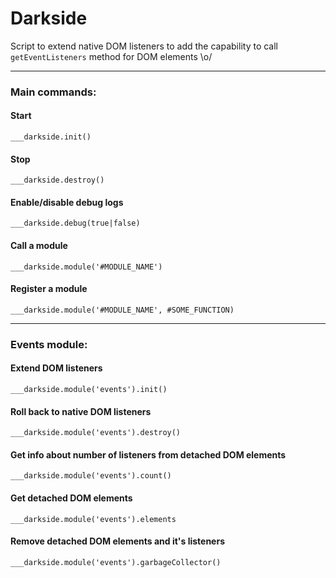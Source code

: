 # Darkside

Script to extend native DOM listeners to add the capability to call `getEventListeners` method for DOM elements \o/

---

### Main commands:

#### Start
`___darkside.init()`

#### Stop
`___darkside.destroy()`

#### Enable/disable debug logs
`___darkside.debug(true|false)`

#### Call a module
`___darkside.module('#MODULE_NAME')`

#### Register a module
`___darkside.module('#MODULE_NAME', #SOME_FUNCTION)`

---

### Events module:

#### Extend DOM listeners
`___darkside.module('events').init()`

#### Roll back to native DOM listeners
`___darkside.module('events').destroy()`

#### Get info about number of listeners from detached DOM elements
`___darkside.module('events').count()`

#### Get detached DOM elements
`___darkside.module('events').elements`

#### Remove detached DOM elements and it's listeners
`___darkside.module('events').garbageCollector()`
